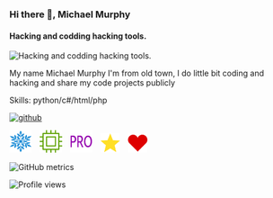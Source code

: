 ### Hi there 👋, Michael Murphy
#### Hacking and codding hacking tools.
![Hacking and codding hacking tools.](https://mir-s3-cdn-cf.behance.net/project_modules/max_1200/54b6c068097599.5b50bca476b9b.gif)

My name Michael Murphy I'm from old town, I do little bit coding and hacking and share my code projects publicly

Skills: python/c#/html/php 



[<img src='https://cdn.jsdelivr.net/npm/simple-icons@3.0.1/icons/github.svg' alt='github' height='40'>](https://github.com/kn16h6)  

<a href='https://archiveprogram.github.com/'><img src='https://raw.githubusercontent.com/acervenky/animated-github-badges/master/assets/acbadge.gif' width='40' height='40'></a> <a href='https://docs.github.com/en/developers'><img src='https://raw.githubusercontent.com/acervenky/animated-github-badges/master/assets/devbadge.gif' width='40' height='40'></a> <a href='https://github.com/pricing'><img src='https://raw.githubusercontent.com/acervenky/animated-github-badges/master/assets/pro.gif' width='40' height='40'></a> <a href='https://stars.github.com/'><img src='https://raw.githubusercontent.com/acervenky/animated-github-badges/master/assets/starbadge.gif' width='35' height='35'></a> <a href='https://docs.github.com/en/github/supporting-the-open-source-community-with-github-sponsors'><img src='https://raw.githubusercontent.com/acervenky/animated-github-badges/master/assets/sponsorbadge.gif' width='35' height='35'></a> 

![GitHub metrics](https://metrics.lecoq.io/kn16h6)  

![Profile views](https://gpvc.arturio.dev/kn16h6)  
